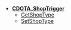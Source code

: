 * [**CDOTA_ShopTrigger**](/)
	* [GetShopType](CDOTA_ShopTrigger/GetShopType)
	* [SetShopType](CDOTA_ShopTrigger/SetShopType)
